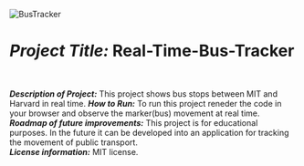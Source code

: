 ![BusTracker](https://cdn.mbta.com/images/map-thumbnail-bus-system-10cf41d464ca3174f905f4cf9becf8e1.jpg?vsn=d)
# <h1><strong><em>Project Title:</em></strong>  Real-Time-Bus-Tracker</H1><br>
<strong><em>Description of Project:</em></strong>  This project shows bus stops between MIT and Harvard in real time.
<strong><em>How to Run:</em></strong>  To run this project reneder the code in your browser and observe the marker(bus) movement at real time. <br>
<strong><em>Roadmap of future improvements:</em></strong>  This project is for educational purposes. In the future it can be developed into an application for tracking the movement of public transport.<br>
<strong><em>License information:</em></strong>  MIT license. 
